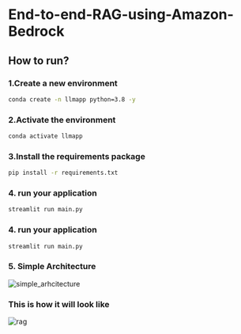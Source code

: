 # End-to-end-RAG-using-Amazon-Bedrock


## How to run?

###  1.Create a new environment

```bash
conda create -n llmapp python=3.8 -y 
```


###  2.Activate the environment
```bash
conda activate llmapp 
```



###  3.Install the requirements package
```bash
pip install -r requirements.txt
```


###  4. run your application
```bash
streamlit run main.py
```

###  4. run your application
```bash
streamlit run main.py
```

###  5. Simple Architecture 
![simple_arhcitecture](https://github.com/chetanmundhe2911/End-to-end-RAG-using-AWS-Bedrock/assets/67324853/bc96134b-15dc-4c2c-9e5f-a10a0e6557e3)



### This is how it will look like
![rag](https://github.com/chetanmundhe2911/End-to-end-RAG-using-AWS-Bedrock/assets/67324853/c46c6261-c0b9-46c8-9680-9df6e269c14e)

